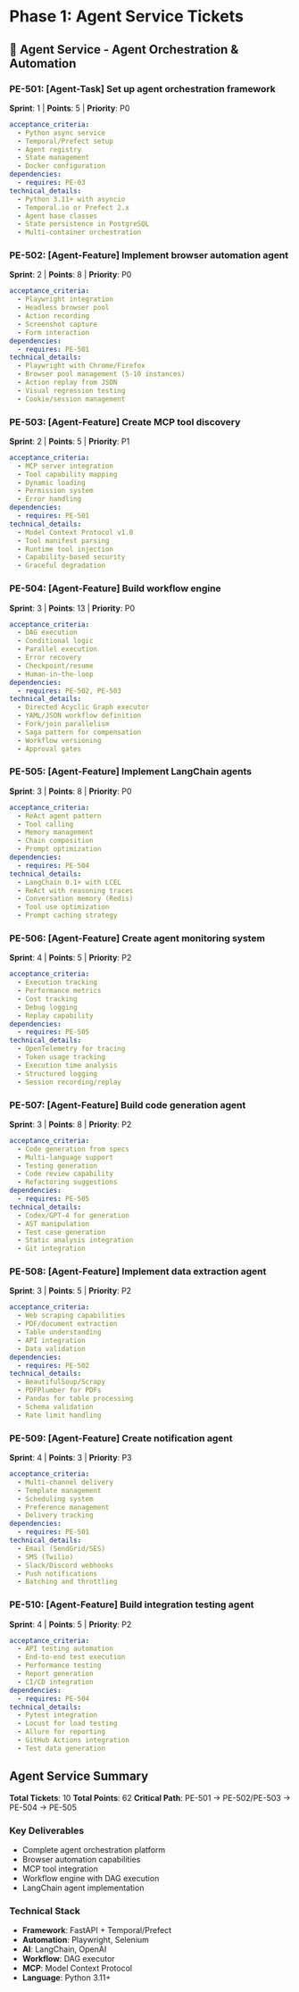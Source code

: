 # Phase 1: Agent Service Tickets

## 🤖 Agent Service - Agent Orchestration & Automation

### PE-501: [Agent-Task] Set up agent orchestration framework
**Sprint**: 1 | **Points**: 5 | **Priority**: P0
```yaml
acceptance_criteria:
  - Python async service
  - Temporal/Prefect setup
  - Agent registry
  - State management
  - Docker configuration
dependencies:
  - requires: PE-03
technical_details:
  - Python 3.11+ with asyncio
  - Temporal.io or Prefect 2.x
  - Agent base classes
  - State persistence in PostgreSQL
  - Multi-container orchestration
```

### PE-502: [Agent-Feature] Implement browser automation agent
**Sprint**: 2 | **Points**: 8 | **Priority**: P0
```yaml
acceptance_criteria:
  - Playwright integration
  - Headless browser pool
  - Action recording
  - Screenshot capture
  - Form interaction
dependencies:
  - requires: PE-501
technical_details:
  - Playwright with Chrome/Firefox
  - Browser pool management (5-10 instances)
  - Action replay from JSON
  - Visual regression testing
  - Cookie/session management
```

### PE-503: [Agent-Feature] Create MCP tool discovery
**Sprint**: 2 | **Points**: 5 | **Priority**: P1
```yaml
acceptance_criteria:
  - MCP server integration
  - Tool capability mapping
  - Dynamic loading
  - Permission system
  - Error handling
dependencies:
  - requires: PE-501
technical_details:
  - Model Context Protocol v1.0
  - Tool manifest parsing
  - Runtime tool injection
  - Capability-based security
  - Graceful degradation
```

### PE-504: [Agent-Feature] Build workflow engine
**Sprint**: 3 | **Points**: 13 | **Priority**: P0
```yaml
acceptance_criteria:
  - DAG execution
  - Conditional logic
  - Parallel execution
  - Error recovery
  - Checkpoint/resume
  - Human-in-the-loop
dependencies:
  - requires: PE-502, PE-503
technical_details:
  - Directed Acyclic Graph executor
  - YAML/JSON workflow definition
  - Fork/join parallelism
  - Saga pattern for compensation
  - Workflow versioning
  - Approval gates
```

### PE-505: [Agent-Feature] Implement LangChain agents
**Sprint**: 3 | **Points**: 8 | **Priority**: P0
```yaml
acceptance_criteria:
  - ReAct agent pattern
  - Tool calling
  - Memory management
  - Chain composition
  - Prompt optimization
dependencies:
  - requires: PE-504
technical_details:
  - LangChain 0.1+ with LCEL
  - ReAct with reasoning traces
  - Conversation memory (Redis)
  - Tool use optimization
  - Prompt caching strategy
```

### PE-506: [Agent-Feature] Create agent monitoring system
**Sprint**: 4 | **Points**: 5 | **Priority**: P2
```yaml
acceptance_criteria:
  - Execution tracking
  - Performance metrics
  - Cost tracking
  - Debug logging
  - Replay capability
dependencies:
  - requires: PE-505
technical_details:
  - OpenTelemetry for tracing
  - Token usage tracking
  - Execution time analysis
  - Structured logging
  - Session recording/replay
```

### PE-507: [Agent-Feature] Build code generation agent
**Sprint**: 3 | **Points**: 8 | **Priority**: P2
```yaml
acceptance_criteria:
  - Code generation from specs
  - Multi-language support
  - Testing generation
  - Code review capability
  - Refactoring suggestions
dependencies:
  - requires: PE-505
technical_details:
  - Codex/GPT-4 for generation
  - AST manipulation
  - Test case generation
  - Static analysis integration
  - Git integration
```

### PE-508: [Agent-Feature] Implement data extraction agent
**Sprint**: 3 | **Points**: 5 | **Priority**: P2
```yaml
acceptance_criteria:
  - Web scraping capabilities
  - PDF/document extraction
  - Table understanding
  - API integration
  - Data validation
dependencies:
  - requires: PE-502
technical_details:
  - BeautifulSoup/Scrapy
  - PDFPlumber for PDFs
  - Pandas for table processing
  - Schema validation
  - Rate limit handling
```

### PE-509: [Agent-Feature] Create notification agent
**Sprint**: 4 | **Points**: 3 | **Priority**: P3
```yaml
acceptance_criteria:
  - Multi-channel delivery
  - Template management
  - Scheduling system
  - Preference management
  - Delivery tracking
dependencies:
  - requires: PE-501
technical_details:
  - Email (SendGrid/SES)
  - SMS (Twilio)
  - Slack/Discord webhooks
  - Push notifications
  - Batching and throttling
```

### PE-510: [Agent-Feature] Build integration testing agent
**Sprint**: 4 | **Points**: 5 | **Priority**: P2
```yaml
acceptance_criteria:
  - API testing automation
  - End-to-end test execution
  - Performance testing
  - Report generation
  - CI/CD integration
dependencies:
  - requires: PE-504
technical_details:
  - Pytest integration
  - Locust for load testing
  - Allure for reporting
  - GitHub Actions integration
  - Test data generation
```

## Agent Service Summary

**Total Tickets**: 10
**Total Points**: 62
**Critical Path**: PE-501 → PE-502/PE-503 → PE-504 → PE-505

### Key Deliverables
- Complete agent orchestration platform
- Browser automation capabilities
- MCP tool integration
- Workflow engine with DAG execution
- LangChain agent implementation

### Technical Stack
- **Framework**: FastAPI + Temporal/Prefect
- **Automation**: Playwright, Selenium
- **AI**: LangChain, OpenAI
- **Workflow**: DAG executor
- **MCP**: Model Context Protocol
- **Language**: Python 3.11+
